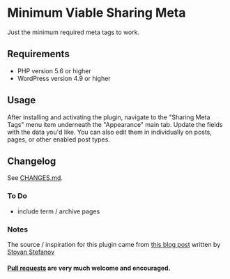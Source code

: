 # Minimum Viable Sharing Meta
Just the minimum required meta tags to work.

## Requirements

* PHP version 5.6 or higher
* WordPress version 4.9 or higher

## Usage

After installing and activating the plugin, navigate to the "Sharing Meta Tags" menu item underneath the "Appearance" main tab. Update the fields with the data you'd like. You can also edit them in individually on posts, pages, or other enabled post types.

## Changelog
See [CHANGES.md](CHANGES.md).

### To Do
* include term / archive pages

### Notes
The source / inspiration for this plugin came from [this blog post](http://www.phpied.com/minimum-viable-sharing-meta-tags/) written by [Stoyan Stefanov](http://www.phpied.com/bio/) 

#### [Pull requests](https://github.com/norcross/minimum-viable-sharing-meta/pulls) are very much welcome and encouraged.
